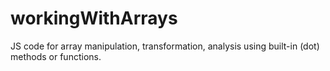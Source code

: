 # workingWithArrays
JS code for array manipulation, transformation, analysis using built-in (dot) methods or functions.
